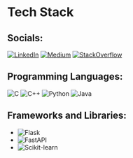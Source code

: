 # Tech Stack

## Socials:

[![LinkedIn](https://img.shields.io/badge/LinkedIn-0A66C2?style=for-the-badge&logo=linkedin&logoColor=white)]([https://your-linkedin-profile.com](https://www.linkedin.com/in/mathieu-c-a0094a324/))
[![Medium](https://img.shields.io/badge/Medium-00AB6C?style=for-the-badge&logo=medium&logoColor=white)]([https://your-medium-profile.com](https://medium.com/@mathm2551))
[![StackOverflow](https://img.shields.io/badge/StackOverflow-FE7A16?style=for-the-badge&logo=stackoverflow&logoColor=white)]([https://your-stackoverflow-profile.com](https://stackoverflow.com/users/28662435/math-math))

## Programming Languages:

![C](https://img.shields.io/badge/C-A8B400?style=for-the-badge&logo=c&logoColor=white) ![C++](https://img.shields.io/badge/C%2B%2B-F34B7F?style=for-the-badge&logo=c%2B%2B&logoColor=white) ![Python](https://img.shields.io/badge/Python-3776AB?style=for-the-badge&logo=python&logoColor=white) ![Java](https://img.shields.io/badge/Java-007396?style=for-the-badge&logo=java&logoColor=white)

## Frameworks and Libraries:

- ![Flask](https://img.shields.io/badge/Flask-000000?style=for-the-badge&logo=flask&logoColor=white)
- ![FastAPI](https://img.shields.io/badge/FastAPI-005571?style=for-the-badge&logo=fastapi&logoColor=white)
- ![Scikit-learn](https://img.shields.io/badge/scikit--learn-F7931E?style=for-the-badge&logo=scikit-learn&logoColor=white)
